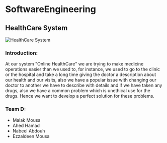 # SoftwareEngineering

## HealthCare System

![HealthCare System](https://sph.umich.edu/pursuit/2019posts/2019images/global-health-work-inform-transform-us-healthcare_670_350.jpg)

### Introduction:
At our system "Online HealthCare" we are trying to make medicine operations
easier than we used to, for instance, we used to go to the clinic or the hospital and
take a long time giving the doctor a description about our health and our visits, also
we have a popular issue with changing our doctor to another we have to describe with
details and if we have taken any drugs, also we have a common problem which is
unethical use for the drugs. Hence we want to develop a perfect solution for these
problems.


### Team D:
* Malak Mousa
* Ahed Hamad
* Nabeel Abdouh
* Ezzaldeen Mousa
